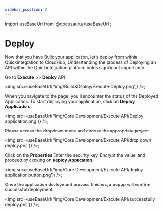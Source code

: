 ```yaml
---
sidebar_position: 2
---
```


import useBaseUrl from '@docusaurus/useBaseUrl';

# Deploy

Now that you have Build your application, let’s deploy from within Quickintegration to CloudHub,
Understanding the process of Deploying an API within the Quickintegration platform holds significant importance.

Go to **Execute** >> **Deploy** API

<img src={useBaseUrl('/img/Build&Deploy/Execute-Deploy.png')} />;

When you navigate to the page, you'll encounter the status of the Deployed Application. To start deploying your application, click on **Deploy Application.**

<img src={useBaseUrl('/img/Core Development/Execute API/Deploy application.png')} />;


Please access the dropdown menu and choose the appropriate project.

<img src={useBaseUrl('/img/Core Development/Execute API/drop down deploy.png')} />;


Click on the **Properties**
Enter the security key, Encrypt the value, and proceed by clicking on **Deploy Application.**

<img src={useBaseUrl('/img/Core Development/Execute API/deploy application button.png')} />;


Once the application deployment process finishes, a popup will confirm successful deployment.

<img src={useBaseUrl('/img/Core Development/Execute API/successfully deploy.png')} />;

